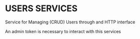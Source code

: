 # USERS SERVICES

Service for Managing (CRUD) Users through and HTTP interface

An admin token is necessary to interact with this services